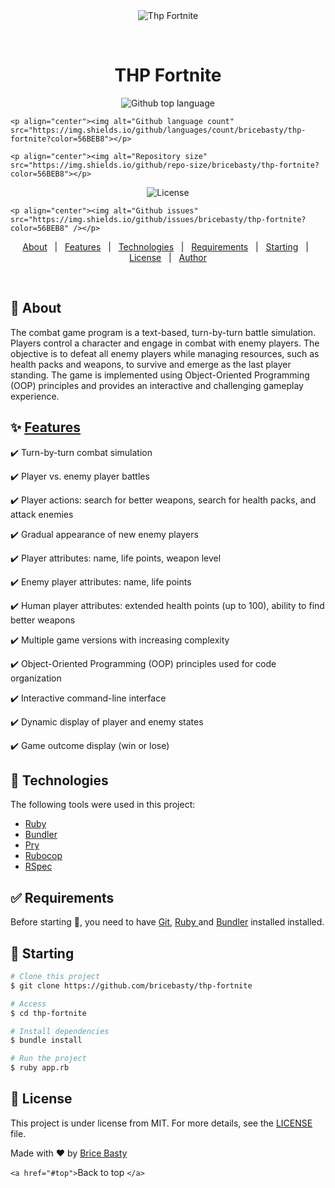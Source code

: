 <div align="center" id="top"> 
  <img src="./.github/app.gif" alt="Thp Fortnite" />

&#xa0;

<!-- <a href="https://thpfortnite.netlify.app">Demo</a> -->

</div>

<h1 align="center">THP Fortnite</h1>

<p align="center">
  <img alt="Github top language" src="https://img.shields.io/github/languages/top/{{YOUR_GITHUB_USERNAME}}/thp-fortnite?color=56BEB8"></p>

`<p align="center"><img alt="Github language count" src="https://img.shields.io/github/languages/count/bricebasty/thp-fortnite?color=56BEB8"></p>`

`<p align="center"><img alt="Repository size" src="https://img.shields.io/github/repo-size/bricebasty/thp-fortnite?color=56BEB8"></p>`

<p align="center"><img alt="License" src="https://img.shields.io/github/license/{{YOUR_GITHUB_USERNAME}}/thp-fortnite?color=56BEB8"></p>

`<p align="center"><img alt="Github issues" src="https://img.shields.io/github/issues/bricebasty/thp-fortnite?color=56BEB8" /></p>`

<!-- <img alt="Github forks" src="https://img.shields.io/github/forks/{{YOUR_GITHUB_USERNAME}}/thp-fortnite?color=56BEB8" /> -->

<!-- <img alt="Github stars" src="https://img.shields.io/github/stars/{{YOUR_GITHUB_USERNAME}}/thp-fortnite?color=56BEB8" /> -->

<!-- Status -->

<!-- <h4 align="center">
	🚧  Thp Fortnite 🚀 Under construction...  🚧
</h4>

<hr> -->

<p align="center">
  <a href="#-about">About</a>   |   
  <a href="#-features">Features</a>   |  
  <a href="#-technologies">Technologies</a>   |  
  <a href="#-requirements">Requirements</a>   |  
  <a href="#-starting">Starting</a>   |  
  <a href="#-license">License</a>   |  
  <a href="https://github.com/bricebasty" target="_blank">Author</a>
</p>

<br>

## 🎯 About

The combat game program is a text-based, turn-by-turn battle simulation. Players control a character and engage in combat with enemy players. The objective is to defeat all enemy players while managing resources, such as health packs and weapons, to survive and emerge as the last player standing. The game is implemented using Object-Oriented Programming (OOP) principles and provides an interactive and challenging gameplay experience.

## ✨ [Features](#features)

✔️ Turn-by-turn combat simulation

✔️ Player vs. enemy player battles

✔️ Player actions: search for better weapons, search for health packs, and attack enemies

✔️ Gradual appearance of new enemy players

✔️ Player attributes: name, life points, weapon level

✔️ Enemy player attributes: name, life points

✔️ Human player attributes: extended health points (up to 100), ability to find better weapons

✔️ Multiple game versions with increasing complexity

✔️ Object-Oriented Programming (OOP) principles used for code organization

✔️ Interactive command-line interface

✔️ Dynamic display of player and enemy states

✔️ Game outcome display (win or lose)

## 🚀 Technologies

The following tools were used in this project:

- [Ruby](https://www.ruby-lang.org/en/)
- [Bundler](https://bundler.io/)
- [Pry](https://github.com/pry/pry)
- [Rubocop](https://github.com/rubocop/rubocop)
- [RSpec](https://rspec.info/)

## ✅ Requirements

Before starting 🏁, you need to have [Git](https://git-scm.com), [Ruby ](https://www.ruby-lang.org/en/)and [Bundler](https://bundler.io/) installed installed.

## 🏁 Starting

```bash
# Clone this project
$ git clone https://github.com/bricebasty/thp-fortnite

# Access
$ cd thp-fortnite

# Install dependencies
$ bundle install

# Run the project
$ ruby app.rb
```

## 📝 License

This project is under license from MIT. For more details, see the [LICENSE](LICENSE.md) file.

Made with ❤️ by [Brice Basty](https://github.com/bricebasty)

`<a href="#top">`Back to top `</a>`
